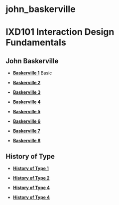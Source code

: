 # john_baskerville


IXD101 Interaction Design Fundamentals
========================================

John Baskerville
---------------------

- **[Baskerville 1](https://github.com/BenTurnerIxD/john_baskerville/blob/gh-pages/baskerville1.html)** Basic 

- **[Baskerville 2](https://github.com/BenTurnerIxD/john_baskerville/blob/gh-pages/baskerville2.html)**

- **[Baskerville 3](https://github.com/BenTurnerIxD/john_baskerville/blob/gh-pages/baskerville3.html)**

- **[Baskerville 4](https://github.com/BenTurnerIxD/john_baskerville/blob/gh-pages/baskerville4.html)**

- **[Baskerville 5](https://github.com/BenTurnerIxD/john_baskerville/blob/gh-pages/baskerville5.html)**

- **[Baskerville 6](https://github.com/BenTurnerIxD/john_baskerville/blob/gh-pages/baskerville6.html)**

- **[Baskerville 7](https://github.com/BenTurnerIxD/john_baskerville/blob/gh-pages/baskerville7.html)**

- **[Baskerville 8](https://github.com/BenTurnerIxD/john_baskerville/blob/gh-pages/baskerville8.html)**

History of Type
---------------------

- **[History of Type 1](https://github.com/BenTurnerIxD/john_baskerville/blob/gh-pages/History_of_Type.html)**  

- **[History of Type 2](https://github.com/BenTurnerIxD/john_baskerville/blob/gh-pages/History_of_Type2.html)**  

- **[History of Type 4](https://github.com/BenTurnerIxD/john_baskerville/blob/gh-pages/History_of_Type3.html)**

- **[History of Type 4](https://github.com/BenTurnerIxD/john_baskerville/blob/gh-pages/History_of_Type4.html)**

